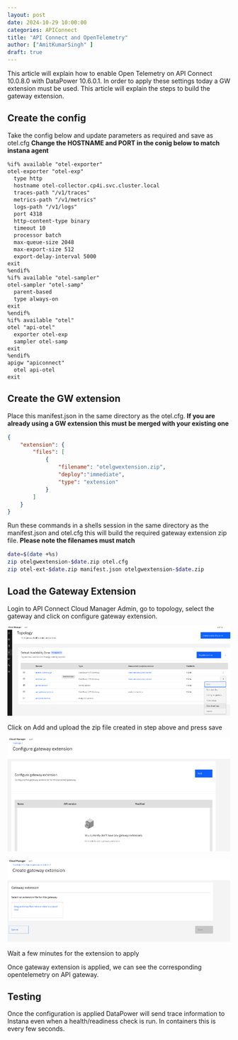 ```yaml
---
layout: post
date: 2024-10-29 10:00:00
categories: APIConnect
title: "API Connect and OpenTelemetry"
author: ["AmitKumarSingh" ]
draft: true
---
```


This article will explain how to enable Open Telemetry on API Connect 10.0.8.0 with DataPower 10.6.0.1. In order to apply these settings today a GW extension must be used. This article will explain the steps to build the gateway extension.

<!--more-->

## Create the config
Take the config below and update parameters as required and save as otel.cfg
**Change the HOSTNAME and PORT in the conig below to match instana agent**
```
%if% available "otel-exporter"
otel-exporter "otel-exp"
  type http
  hostname otel-collector.cp4i.svc.cluster.local
  traces-path "/v1/traces"
  metrics-path "/v1/metrics"
  logs-path "/v1/logs"
  port 4318
  http-content-type binary
  timeout 10
  processor batch
  max-queue-size 2048
  max-export-size 512
  export-delay-interval 5000
exit
%endif%
%if% available "otel-sampler"
otel-sampler "otel-samp"
  parent-based
  type always-on
exit
%endif%
%if% available "otel"
otel "api-otel"
  exporter otel-exp
  sampler otel-samp
exit
%endif%
apigw "apiconnect"
  otel api-otel
exit
```

## Create the GW extension

Place this manifest.json in the same directory as the otel.cfg.
**If you are already using a GW extension this must be merged with your existing one**
```json
{
	"extension": {
		"files": [
			{
				"filename": "otelgwextension.zip",
				"deploy":"immediate",
				"type": "extension"
			}
		]
	}
}
```

Run these commands in a shells session in the same directory as the manifest.json and otel.cfg this will build the required gateway extension zip file. **Please note the filenames must match**

```sh
date=$(date +%s)
zip otelgwextension-$date.zip otel.cfg
zip otel-ext-$date.zip manifest.json otelgwextension-$date.zip
```


## Load the Gateway Extension
Login to API Connect Cloud Manager Admin, go to topology, select the gateway and click on configure gateway extension.


![](/images/otel1.png)

Click on Add and upload the zip file created in step above and press save

![](/images/otel2.png)

![](/images/otel3.png)

Wait a few minutes for the extension to apply

Once gateway extension is applied, we can see the corresponding opentelemetry on API gateway.

## Testing

Once the configuration is applied DataPower will send trace information to Instana even when a health/readiness check is run.  In containers this is every few seconds.

